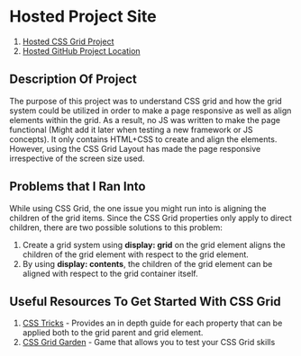 # Hosted Project Site
1. [Hosted CSS Grid Project](https://akshay199456.github.io/100DaysOfCode-CSSGridProject/)
2. [Hosted GitHub Project Location](https://github.com/Akshay199456/100DaysOfCode-CSSGridProject)

## Description Of Project

The purpose of this project was to understand CSS grid and how the grid system could be utilized in order to make a page responsive as well as align elements within the grid. As a result, no JS was written to make the page functional (Might add it later when testing a new framework or JS concepts). It only contains HTML+CSS to create and align the elements. However, using the CSS Grid Layout has made the page responsive irrespective of the screen size used.

## Problems that I Ran Into

While using CSS Grid, the one issue you might run into is aligning the children of the grid items. Since the CSS Grid properties only apply to direct children, there are two possible solutions to this problem:

1. Create a grid system using **display: grid** on the grid element aligns the children of the grid element with respect to the grid element.
2. By using **display: contents**, the children of the grid element can be aligned with respect to the grid container itself.

## Useful Resources To Get Started With CSS Grid

1. [CSS Tricks](https://css-tricks.com/snippets/css/complete-guide-grid/#prop-grid-area) - Provides an in depth guide for each property that can be applied both to the grid parent and grid element.
2. [CSS Grid Garden](https://cssgridgarden.com/) - Game that allows you to test your CSS Grid skills